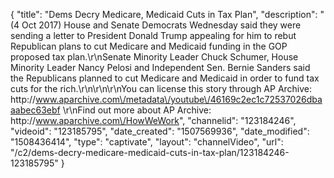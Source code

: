 {
    "title": "Dems Decry Medicare, Medicaid Cuts in Tax Plan",
    "description": "(4 Oct 2017) House and Senate Democrats Wednesday said they were sending a letter to President Donald Trump appealing for him to rebut Republican plans to cut Medicare and Medicaid funding in the GOP proposed tax plan.\r\nSenate Minority Leader Chuck Schumer, House Minority Leader Nancy Pelosi and Independent Sen. Bernie Sanders said the Republicans planned to cut Medicare and Medicaid in order to fund tax cuts for the rich.\r\n\r\n\r\nYou can license this story through AP Archive: http:\/\/www.aparchive.com\/metadata\/youtube\/46169c2ec1c72537026dbaaabec63ebf \r\nFind out more about AP Archive: http:\/\/www.aparchive.com\/HowWeWork",
    "channelid": "123184246",
    "videoid": "123185795",
    "date_created": "1507569936",
    "date_modified": "1508436414",
    "type": "captivate",
    "layout": "channelVideo",
    "url": "\/c2\/dems-decry-medicare-medicaid-cuts-in-tax-plan\/123184246-123185795"
}